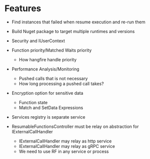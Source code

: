 ﻿# Features
* Find instances that failed when resume execution and re-run them
* Build Nuget package to target multiple runtimes and versions
* Security and IUserContext

* Function priority/Matched Waits priority
	* How hangfire handle priority

* Performance Analysis/Monitoring
	* Pushed calls that is not necessary
	* How long processing a pushed call takes?
* Encryption option for sensitive data
	* Function state
	* Match and SetData Expressions
* Services registry is separate service

* ResumableFunctionsController must be relay on abstraction for IExternalCallHandler
	* IExternalCallHandler may relay as http service
	* IExternalCallHandler may relay as gRPC service
	* We need to use RF in any service or process

